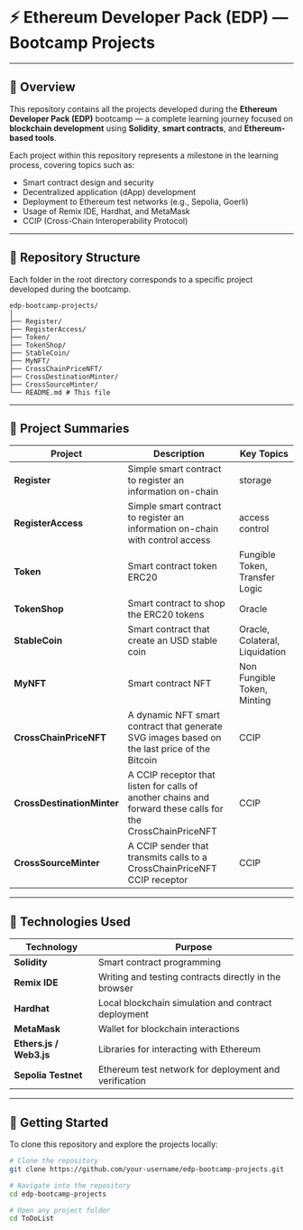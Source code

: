 # ⚡ Ethereum Developer Pack (EDP) — Bootcamp Projects

---

## 📖 Overview

This repository contains all the projects developed during the **Ethereum Developer Pack (EDP)** bootcamp — a complete learning journey focused on **blockchain development** using **Solidity**, **smart contracts**, and **Ethereum-based tools**.

Each project within this repository represents a milestone in the learning process, covering topics such as:
- Smart contract design and security
- Decentralized application (dApp) development
- Deployment to Ethereum test networks (e.g., Sepolia, Goerli)
- Usage of Remix IDE, Hardhat, and MetaMask
- CCIP (Cross-Chain Interoperability Protocol)

---

## 🧭 Repository Structure

Each folder in the root directory corresponds to a specific project developed during the bootcamp.

```
edp-bootcamp-projects/
│
├── Register/
├── RegisterAccess/
├── Token/
├── TokenShop/
├── StableCoin/
├── MyNFT/
├── CrossChainPriceNFT/
├── CrossDestinationMinter/
├── CrossSourceMinter/
└── README.md # This file
```

---

## 🧱 Project Summaries

| Project | Description | Key Topics |
|----------|--------------|-------------|
| **Register** | Simple smart contract to register an information on-chain | storage |
| **RegisterAccess** | Simple smart contract to register an information on-chain with control access | access control |
| **Token** | Smart contract token ERC20 | Fungible Token, Transfer Logic |
| **TokenShop** | Smart contract to shop the ERC20 tokens | Oracle |
| **StableCoin** | Smart contract that create an USD stable coin  | Oracle, Colateral, Liquidation |
| **MyNFT** | Smart contract NFT | Non Fungible Token, Minting |
| **CrossChainPriceNFT** | A dynamic NFT smart contract that generate SVG images based on the last price of the Bitcoin | CCIP |
| **CrossDestinationMinter** | A CCIP receptor that listen for calls of another chains and forward these calls for the CrossChainPriceNFT | CCIP |
| **CrossSourceMinter** | A CCIP sender that transmits calls to a CrossChainPriceNFT CCIP receptor | CCIP |


---

## 🧰 Technologies Used

| Technology | Purpose |
|-------------|----------|
| **Solidity** | Smart contract programming |
| **Remix IDE** | Writing and testing contracts directly in the browser |
| **Hardhat** | Local blockchain simulation and contract deployment |
| **MetaMask** | Wallet for blockchain interactions |
| **Ethers.js / Web3.js** | Libraries for interacting with Ethereum |
| **Sepolia Testnet** | Ethereum test network for deployment and verification |

---

## 🚀 Getting Started

To clone this repository and explore the projects locally:

```bash
# Clone the repository
git clone https://github.com/your-username/edp-bootcamp-projects.git

# Navigate into the repository
cd edp-bootcamp-projects

# Open any project folder
cd ToDoList
